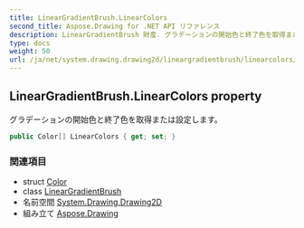 ```yaml
---
title: LinearGradientBrush.LinearColors
second_title: Aspose.Drawing for .NET API リファレンス
description: LinearGradientBrush 財産. グラデーションの開始色と終了色を取得または設定します
type: docs
weight: 50
url: /ja/net/system.drawing.drawing2d/lineargradientbrush/linearcolors/
---
```

## LinearGradientBrush.LinearColors property

グラデーションの開始色と終了色を取得または設定します。

```csharp
public Color[] LinearColors { get; set; }
```

### 関連項目

* struct [Color](../../../system.drawing/color/)
* class [LinearGradientBrush](../)
* 名前空間 [System.Drawing.Drawing2D](../../lineargradientbrush/)
* 組み立て [Aspose.Drawing](../../../)


